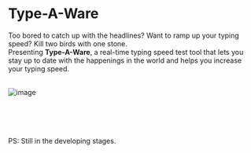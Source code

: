 # Type-A-Ware

Too bored to catch up with the headlines? Want to ramp up your typing speed? Kill two birds with one stone. <br>
Presenting <b>Type-A-Ware</b>, a real-time typing speed test tool that lets you stay up to date with the happenings in the world and helps you increase your typing speed.
<br><br>

![image](https://github.com/abhi-shek-09/Type-A-Ware/assets/103024126/f98ce52e-c0b2-43c3-a9d4-38325febf7d9)


<br><br><br><br>
PS: Still in the developing stages.
